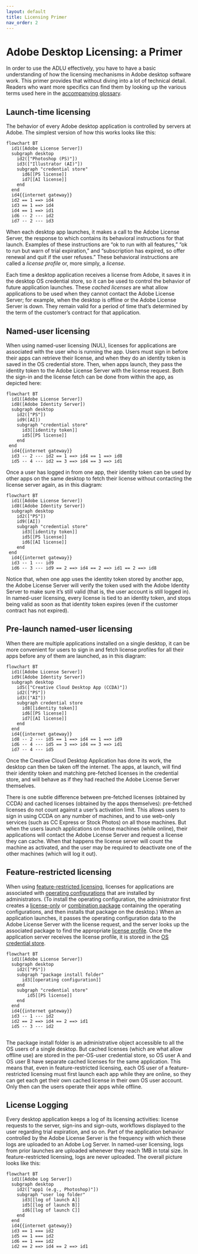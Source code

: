 ```yaml
---
layout: default
title: Licensing Primer
nav_order: 2
---
```


# Adobe Desktop Licensing: a Primer

In order to use the ADLU effectively, you have to have a basic understanding of how the licensing  mechanisms in Adobe desktop software work.  This primer provides that without diving into a lot of technical detail.  Readers who want more specifics can find them by looking up the various terms used here in the [accompanying glossary](./glossary.md).

## Launch-time licensing

The behavior of every Adobe desktop application is controlled by servers at Adobe.  The simplest version of how this works looks like this:

```mermaid
flowchart BT
  id1([Adobe License Server])
  subgraph desktop
    id2(["Photoshop (PS)"])
    id3(["Illustrator (AI)"])
    subgraph "credential store"
      id6[[PS license]]
      id7[[AI license]]
    end
  end
  id4{{internet gateway}}
  id2 == 1 ==> id4
  id3 == 1 ==> id4
  id4 == 1 ==> id1
  id6 -- 2 --- id2
  id7 -- 2 --- id3
```

When each desktop app launches, it makes a call to the Adobe License Server, the response to which contains its behavioral instructions for that launch.  Examples of these instructions are “ok to run with all features,” “ok to run but warn of trial expiration,” and “subscription has expired, so offer renewal and quit if the user refuses.” These behavioral instructions are called a *license profile* or, more simply, a *license*.

Each time a desktop application receives a license from Adobe, it saves it in the desktop OS credential store, so it can be used to control the behavior of future application launches.  These *cached licenses* are what allow applications to be used when they cannot contact the Adobe License Server; for example, when the desktop is offline or the Adobe License Server is down.  They remain valid for a period of time that’s determined by the term of the customer’s contract for that application.

## Named-user licensing

When using named-user licensing (NUL), licenses for applications are associated with the user who is running the app.  Users must sign in before their apps can retrieve their license, and when they do an identity token is saved in the OS credential store.  Then, when apps launch, they pass the identity token to the Adobe License Server with the license request.  Both the sign-in and the license fetch can be done from within the app, as depicted here:

```mermaid
flowchart BT
  id1([Adobe License Server])
  id8([Adobe Identity Server])
  subgraph desktop
    id2(["PS"])
    id9([AI])
    subgraph "credential store"
      id3[[identity token]]
      id5[[PS license]]
    end
 end
  id4{{internet gateway}}
  id3 -- 2 --- id2 == 1 ==> id4 == 1 ==> id8
  id5 -- 4 --- id2 == 3 ==> id4 == 3 ==> id1
```

Once a user has logged in from one app, their identity token can be used by other apps on the same desktop to fetch their license without contacting the license server again, as in this diagram:

```mermaid
flowchart BT
  id1([Adobe License Server])
  id8([Adobe Identity Server])
  subgraph desktop
    id2(["PS"])
    id9([AI])
    subgraph "credential store"
      id3[[identity token]]
      id5[[PS license]]
      id6[[AI license]]
    end
 end
  id4{{internet gateway}}
  id3 -- 1 --- id9
  id6 -- 3 --- id9 == 2 ==> id4 == 2 ==> id1 == 2 ==> id8
```

Notice that, when one app uses the identity token stored by another app, the Adobe License Server will verify the token used with the Adobe Identity Server to make sure it’s still valid (that is, the user account is still logged in).  In named-user licensing, every license is tied to an identity token, and stops being valid as soon as that identity token expires (even if the customer contract has not expired).

## Pre-launch named-user licensing

When there are multiple applications installed on a single desktop, it can be more convenient for users to sign in and fetch license profiles for all their apps before any of them are launched, as in this diagram:

```mermaid
flowchart BT
  id1([Adobe License Server])
  id9([Adobe Identity Server])
  subgraph desktop
    id5(["Creative Cloud Desktop App (CCDA)"])
    id2(["PS"])
    id3(["AI"])
    subgraph credential store
      id8[[identity token]]
      id6[[PS license]]
      id7[[AI license]]
    end
  end
  id4{{internet gateway}}
  id8 -- 2 --- id5 == 1 ==> id4 == 1 ==> id9
  id6 -- 4 --- id5 == 3 ==> id4 == 3 ==> id1
  id7 -- 4 --- id5
```

Once the Creative Cloud Desktop Application has done its work, the desktop can then be taken off the internet.  The apps, at launch, will find their identity token and matching pre-fetched licenses in the credential store, and will behave as if they had reached the Adobe License Server themselves.

There is one subtle difference between pre-fetched licenses (obtained by CCDA) and cached licenses (obtained by the apps themselves): pre-fetched licenses do not count against a user’s activation limit.  This allows users to sign in using CCDA on any number of machines, and to use web-only services (such as CC Express or Stock Photos) on all those machines.  But when the users launch applications on those machines (while online), their applications will contact the Adobe License Server and request a license they can cache.  When that happens the license server will count the machine as activated, and the user may be required to deactivate one of the other machines (which will log it out). 

## Feature-restricted licensing

When using [feature-restricted licensing](./glossary.md#feature-restricted-licensing), licenses for applications are associated with [operating configurations](./glossary.md/#operating-configuration) that are installed by administrators. (To install the operating configuration, the administrator first creates a [license-only](./glossary.md#license-only-package) or [combination package](./glossary.md#combined-package) containing the operating configurations, and then installs that package on the desktop.) When an application launches, it passes the operating configuration data to the Adobe License Server with the license request, and the server looks up the associated package to find the appropriate [license profile](./glossary.md#license-profile).  Once the application server receives the license profile, it is stored in the [OS credential store](./glossary.md#os-credential-store).

```mermaid
flowchart BT
  id1([Adobe License Server])
  subgraph desktop
    id2(["PS"])
    subgraph "package install folder"
      id3[[operating configuration]]
    end
    subgraph "credential store"
    	id5[[PS license]]
    end
  end
  id4{{internet gateway}}
  id3 -- 1 --- id2
  id2 == 2 ==> id4 == 2 ==> id1
  id5 -- 3 --- id2
  
```

The package install folder is an administrative object accessible to all the OS users of a single desktop.  But cached licenses (which are what allow offline use) are stored in the per-OS-user credential store, so OS user A and OS user B have separate cached licenses for the same application.  This means that, even in feature-restricted licensing, each OS user of a feature-restricted licensing must first launch each app while they are online, so they can get each get their own cached license in their own OS user account.  Only then can the users operate their apps while offline.

## License Logging

Every desktop application keeps a log of its licensing activities: license requests to the server, sign-ins and sign-outs, workflows displayed to the user regarding trial expiration, and so on.  Part of the application behavior controlled by the Adobe License Server is the frequency with which these logs are uploaded to an Adobe Log Server. In named-user licensing, logs from prior launches are uploaded whenever they reach 1MB in total size.  In feature-restricted licensing, logs are never uploaded.  The overall picture looks like this:

```mermaid
flowchart BT
  id1([Adobe Log Server])
  subgraph desktop
    id2(["app1 (e.g., Photoshop)"])
    subgraph "user log folder"
      id3[[log of launch A]]
      id5[[log of launch B]]
      id6[[log of launch C]]
    end
  end
  id4{{internet gateway}}
  id3 == 1 === id2
  id5 == 1 === id2
  id6 == 1 === id2
  id2 == 2 ==> id4 == 2 ==> id1
```

